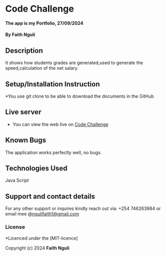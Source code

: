 # Code Challenge
#### The app is my Portfolio, 27/09/2024
#### **By Faith Nguli**
## Description
It shows how students grades are generated,used to generate the speed,calculation of the net salary.
## Setup/Installation Instruction
*You use git clone to be able to download the documents in the GitHub

## Live server
* You can view the web live on [Code Challenge](https://github.com/cutie-sudo/Code-Challenge-Wk-1.git)

## Known Bugs
The application works perfectly well, no bugs.

## Technologies Used
 Java Script

## Support and contact details
For any other support or inquires kindly reach out via:
+254 746263984 or email mee @ngulifaith1@gmail.com


### License
*Licenced under the [MIT-licence]

Copyright (c) 2024 **Faith Nguli**

